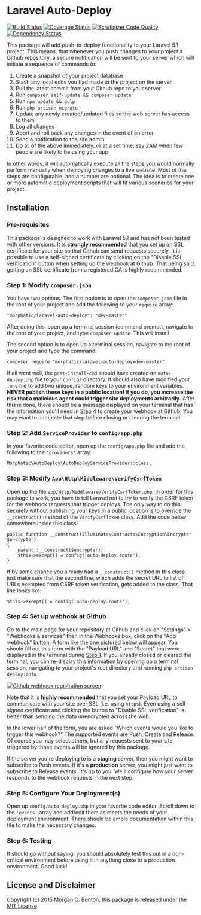 # Laravel Auto-Deploy

[![Build Status](https://travis-ci.org/morphatic/laravel-auto-deploy.svg?branch=master)](https://travis-ci.org/morphatic/laravel-auto-deploy) [![Coverage Status](https://coveralls.io/repos/morphatic/laravel-auto-deploy/badge.svg?branch=master&service=github)](https://coveralls.io/github/morphatic/laravel-auto-deploy?branch=master) [![Scrutinizer Code Quality](https://scrutinizer-ci.com/g/morphatic/laravel-auto-deploy/badges/quality-score.png?b=master)](https://scrutinizer-ci.com/g/morphatic/laravel-auto-deploy/?branch=master) [![Dependency Status](https://www.versioneye.com/user/projects/565e842cf376cc003c000001/badge.svg?style=flat)](https://www.versioneye.com/user/projects/565e842cf376cc003c000001)

This package will add push-to-deploy functionality to your Laravel 5.1 project. This means, that whenever you push changes to your project's Github repository, a secure notification will be sent to your server which will initiate a sequence of commands to:

1. Create a snapshot of your project database
2. Stash any local edits you had made to the project on the server
3. Pull the latest commit from your Github repo to your server
4. Run `composer self-update && composer update`
5. Run `npm update && gulp`
6. Run `php artisan migrate`
7. Update any newly created/updated files so the web server has access to them
8. Log all changes
9. Abort and roll back any changes in the event of an error
10. Send a notification to the site admin
11. Do all of the above immediately, or at a set time, say 2AM when few people are likely to be using your app

In other words, it will automatically execute all the steps you would normally perform manually when deploying changes to a live website. Most of the steps are configurable, and a number are optional. The idea is to create one or more automatic deployment scripts that will fit various scenarios for your project.

## Installation

### Pre-requisites

This package is designed to work with Laravel 5.1 and has not been tested with other versions. It is **strongly recommended** that you set up an SSL certificate for your site so that Github can send requests securely. It is possible to use a self-signed certificate by clicking on the "Disable SSL verification" button when setting up the webhook at Github. That being said, getting an SSL certificate from a registered CA is highly recommended.

<a name="step1"></a>
### Step 1: Modify `composer.json`

You have two options. The first option is to open the `composer.json` file in the root of your project and add the following to your `require` array:

```
"morphatic/laravel-auto-deploy": "dev-master"
```

After doing this, open up a terminal session (command prompt), navigate to the root of your project, and type `composer update`. This will install 

The second option is to open up a terminal session, navigate to the root of your project and type the command:

```
composer require "morphatic/laravel-auto-deploy=dev-master"
```

If all went well, the `post-install-cmd` should have created an `auto-deploy.php` file to your `config/` directory. It should also have modified your `.env` file to add two unique, random keys to your environment variables. **NEVER publish these keys in a public location! If you do, you increase the risk that a malicious agent could trigger site deployments arbitrarily.** After this is done, there should be a message displayed on your terminal that has the information you'll need in [Step 4](#step4) to create your webhook at Github. You may want to complete that step before closing or clearing the terminal. 

### Step 2: Add `ServiceProvider` to `config/app.php`

In your favorite code editor, open up the `config/app.php` file and add the following to the `'providers'` array:

```
Morphatic\AutoDeploy\AutoDeployServiceProvider::class,
```

### Step 3: Modify `App\Http\Middleware\VerifyCsrfToken`

Open up the file `app/Http/Middleware/VerifyCsrfToken.php`. In order for this package to work, you have to tell Laravel not to try to verify the CSRF token for the webhook requests that trigger deploys. The only way to do this securely without publishing your keys in a public location is to override the `__construct()` method of the `VerifyCsrfToken` class. Add the code below somewhere inside this class:

```
public function __construct(Illuminate\Contracts\Encryption\Encrypter $encrypter)
{
    parent::__construct($encrypter);
    $this->except[] = config('auto-deploy.route');
}
```

If by some chance you already had a `__construct()` method in this class, just make sure that the second line, which adds the secret URL to list of URLs exempted from CSRF token verification, gets added to the class. That line looks like:

```
$this->except[] = config('auto-deploy.route');
```
<a name="step4"></a>
### Step 4: Set up webhook at Github

Go to the main page for your repository at Github and click on "Settings" > "Webhooks & services" then in the Webhooks box, click on the "Add webhook" button. A form like the one pictured below will appear. You should fill out this form with the "Payload URL" and "Secret" that were displayed in the terminal during [Step 1](#step1). If you already closed or cleared the terminal, you can re-display this information by opening up a terminal session, navigating to your project's root directory and running `php artisan deploy:info`.

[![Github webhook registration screen][1]][1]

Note that it is **highly recommended** that you set your Payload URL to communicate with your site over SSL (i.e. using `https`). Even using a self-signed certificate and clicking the button to "Disable SSL verification" is better than sending the data unencrypted across the web.

In the lower half of the form, you are asked "Which events would you like to trigger this webhook?" The supported events are Push, Create and Release. Of course you may select others, but any requests sent to your site triggered by those events will be ignored by this package.

If the server you're deploying to is a **staging** server, then you might want to subscribe to Push events. If it's a **production** server, you might just want to subscribe to Release events. It's up to you. We'll configure how your server responds to the webhook requests in the next step.

### Step 5: Configure Your Deployment(s)

Open up `config/auto-deploy.php` in your favortie code editor. Scroll down to the `'events'` array and add/edit them as meets the needs of your deployment environment. There should be ample documentation within this file to make the necessary changes.

### Step 6: Testing

It should go without saying, you should absolutely test this out in a non-critical environment before using it in anything close to a production environment. Good luck!

## License and Disclaimer

Copyright (c) 2015 Morgan C. Benton, this package is released under the [MIT License](LICENSE)

  [1]: http://i.stack.imgur.com/6mPIy.png
